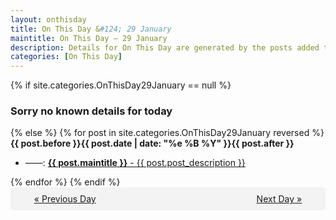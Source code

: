 ```yaml
---
layout: onthisday
title: On This Day &#124; 29 January
maintitle: On This Day — 29 January
description: Details for On This Day are generated by the posts added to the website so the content is subject to changes/updates over time.
categories: [On This Day]
---
```


{% if site.categories.OnThisDay29January == null %}
<h3>Sorry no known details for today</h3>
{% else %}
{% for post in site.categories.OnThisDay29January reversed %}
<strong>{{ post.before }}{{ post.date | date: "%e %B %Y" }}{{ post.after }}</strong>
<ul>
<li> ——: <a class="{{ post.class }}" href="{{ post.url }}"><strong>{{ post.maintitle }}</strong> - {{ post.post_description }}</a></li>
</ul>
{% endfor %}
{% endif %}

<div style="background-color: #f3f3f3; padding: 10px; border-radius: 5px; text-align: center; display: flex; justify-content: space-evenly;">
<a href="/onthisday/01/01-28">« Previous Day</a>
<span style="visibility:hidden;">[ Visit Leap Year February 29 ]</span>
<a href="/onthisday/01/01-30">Next Day »</a>
</div>
